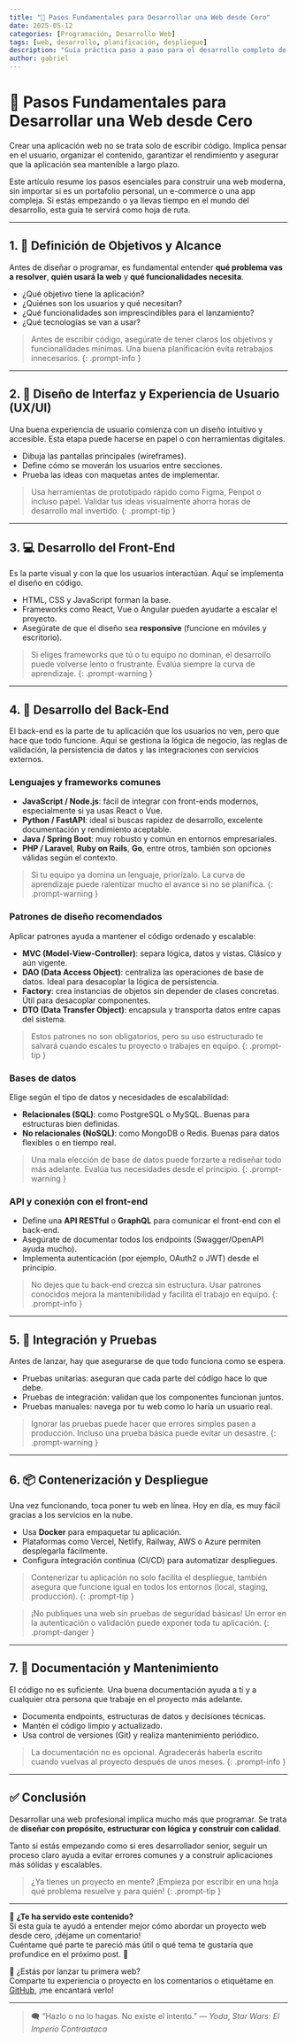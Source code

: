 ```yaml
---
title: "🚀 Pasos Fundamentales para Desarrollar una Web desde Cero"
date: 2025-05-12
categories: [Programación, Desarrollo Web]
tags: [web, desarrollo, planificación, despliegue]
description: "Guía práctica paso a paso para el desarrollo completo de una aplicación web, desde la planificación hasta el despliegue en producción."
author: gabriel
---
```


# 🚀 Pasos Fundamentales para Desarrollar una Web desde Cero

Crear una aplicación web no se trata solo de escribir código. Implica pensar en el usuario, organizar el contenido, garantizar el rendimiento y asegurar que la aplicación sea mantenible a largo plazo.

Este artículo resume los pasos esenciales para construir una web moderna, sin importar si es un portafolio personal, un e-commerce o una app compleja. Si estás empezando o ya llevas tiempo en el mundo del desarrollo, esta guía te servirá como hoja de ruta.

---

## 1. 🧭 Definición de Objetivos y Alcance

Antes de diseñar o programar, es fundamental entender **qué problema vas a resolver**, **quién usará la web** y **qué funcionalidades necesita**.

- ¿Qué objetivo tiene la aplicación?
- ¿Quiénes son los usuarios y qué necesitan?
- ¿Qué funcionalidades son imprescindibles para el lanzamiento?
- ¿Qué tecnologías se van a usar?

> Antes de escribir código, asegúrate de tener claros los objetivos y funcionalidades mínimas. Una buena planificación evita retrabajos innecesarios.
{: .prompt-info }

---

## 2. 🎨 Diseño de Interfaz y Experiencia de Usuario (UX/UI)

Una buena experiencia de usuario comienza con un diseño intuitivo y accesible. Esta etapa puede hacerse en papel o con herramientas digitales.

- Dibuja las pantallas principales (wireframes).
- Define cómo se moverán los usuarios entre secciones.
- Prueba las ideas con maquetas antes de implementar.

> Usa herramientas de prototipado rápido como Figma, Penpot o incluso papel. Validar tus ideas visualmente ahorra horas de desarrollo mal invertido.
{: .prompt-tip }

---

## 3. 💻 Desarrollo del Front-End

Es la parte visual y con la que los usuarios interactúan. Aquí se implementa el diseño en código.

- HTML, CSS y JavaScript forman la base.
- Frameworks como React, Vue o Angular pueden ayudarte a escalar el proyecto.
- Asegúrate de que el diseño sea **responsive** (funcione en móviles y escritorio).

> Si eliges frameworks que tú o tu equipo no dominan, el desarrollo puede volverse lento o frustrante. Evalúa siempre la curva de aprendizaje.
{: .prompt-warning }

---

## 4. 🧠 Desarrollo del Back-End

El back-end es la parte de tu aplicación que los usuarios no ven, pero que hace que todo funcione. Aquí se gestiona la lógica de negocio, las reglas de validación, la persistencia de datos y las integraciones con servicios externos.

### Lenguajes y frameworks comunes

- **JavaScript / Node.js**: fácil de integrar con front-ends modernos, especialmente si ya usas React o Vue.
- **Python / FastAPI**: ideal si buscas rapidez de desarrollo, excelente documentación y rendimiento aceptable.
- **Java / Spring Boot**: muy robusto y común en entornos empresariales.
- **PHP / Laravel**, **Ruby on Rails**, **Go**, entre otros, también son opciones válidas según el contexto.

> Si tu equipo ya domina un lenguaje, priorízalo. La curva de aprendizaje puede ralentizar mucho el avance si no se planifica.
{: .prompt-warning }

### Patrones de diseño recomendados

Aplicar patrones ayuda a mantener el código ordenado y escalable:

- **MVC (Model-View-Controller)**: separa lógica, datos y vistas. Clásico y aún vigente.
- **DAO (Data Access Object)**: centraliza las operaciones de base de datos. Ideal para desacoplar la lógica de persistencia.
- **Factory**: crea instancias de objetos sin depender de clases concretas. Útil para desacoplar componentes.
- **DTO (Data Transfer Object)**: encapsula y transporta datos entre capas del sistema.

> Estos patrones no son obligatorios, pero su uso estructurado te salvará cuando escales tu proyecto o trabajes en equipo.
{: .prompt-tip }

### Bases de datos

Elige según el tipo de datos y necesidades de escalabilidad:

- **Relacionales (SQL)**: como PostgreSQL o MySQL. Buenas para estructuras bien definidas.
- **No relacionales (NoSQL)**: como MongoDB o Redis. Buenas para datos flexibles o en tiempo real.

> Una mala elección de base de datos puede forzarte a rediseñar todo más adelante. Evalúa tus necesidades desde el principio.
{: .prompt-warning }

### API y conexión con el front-end

- Define una **API RESTful** o **GraphQL** para comunicar el front-end con el back-end.
- Asegúrate de documentar todos los endpoints (Swagger/OpenAPI ayuda mucho).
- Implementa autenticación (por ejemplo, OAuth2 o JWT) desde el principio.

> No dejes que tu back-end crezca sin estructura. Usar patrones conocidos mejora la mantenibilidad y facilita el trabajo en equipo.
{: .prompt-info }

---

## 5. 🧪 Integración y Pruebas

Antes de lanzar, hay que asegurarse de que todo funciona como se espera.

- Pruebas unitarias: aseguran que cada parte del código hace lo que debe.
- Pruebas de integración: validan que los componentes funcionan juntos.
- Pruebas manuales: navega por tu web como lo haría un usuario real.

> Ignorar las pruebas puede hacer que errores simples pasen a producción. Incluso una prueba básica puede evitar un desastre.
{: .prompt-warning }

---

## 6. 📦 Contenerización y Despliegue

Una vez funcionando, toca poner tu web en línea. Hoy en día, es muy fácil gracias a los servicios en la nube.

- Usa **Docker** para empaquetar tu aplicación.
- Plataformas como Vercel, Netlify, Railway, AWS o Azure permiten desplegarla fácilmente.
- Configura integración continua (CI/CD) para automatizar despliegues.

> Contenerizar tu aplicación no solo facilita el despliegue, también asegura que funcione igual en todos los entornos (local, staging, producción).
{: .prompt-tip }

> ¡No publiques una web sin pruebas de seguridad básicas! Un error en la autenticación o validación puede exponer toda tu aplicación.
{: .prompt-danger }

---

## 7. 📄 Documentación y Mantenimiento

El código no es suficiente. Una buena documentación ayuda a ti y a cualquier otra persona que trabaje en el proyecto más adelante.

- Documenta endpoints, estructuras de datos y decisiones técnicas.
- Mantén el código limpio y actualizado.
- Usa control de versiones (Git) y realiza mantenimiento periódico.

> La documentación no es opcional. Agradecerás haberla escrito cuando vuelvas al proyecto después de unos meses.
{: .prompt-info }

---

## ✅ Conclusión

Desarrollar una web profesional implica mucho más que programar. Se trata de **diseñar con propósito, estructurar con lógica y construir con calidad**.

Tanto si estás empezando como si eres desarrollador senior, seguir un proceso claro ayuda a evitar errores comunes y a construir aplicaciones más sólidas y escalables.

> ¿Ya tienes un proyecto en mente? ¡Empieza por escribir en una hoja qué problema resuelve y para quién!
{: .prompt-tip }

---

💬 **¿Te ha servido este contenido?**  
Si esta guía te ayudó a entender mejor cómo abordar un proyecto web desde cero, ¡déjame un comentario!  
Cuéntame qué parte te pareció más útil o qué tema te gustaría que profundice en el próximo post. 🚀

📌 ¿Estás por lanzar tu primera web?  
Comparte tu experiencia o proyecto en los comentarios o etiquétame en [GitHub](https://github.com/gguibertg), ¡me encantará verlo!

---

> 🗨️ “Hazlo o no lo hagas. No existe el intento.” — *Yoda*, *Star Wars: El Imperio Contraataca* 
